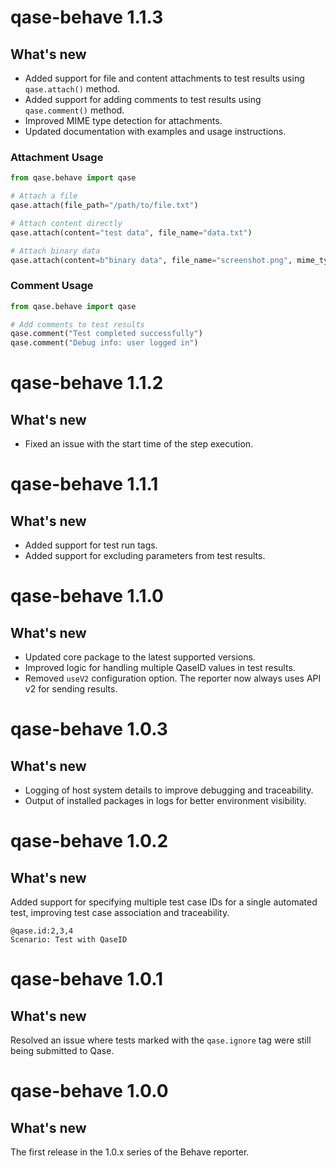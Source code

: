 # qase-behave 1.1.3

## What's new

- Added support for file and content attachments to test results using `qase.attach()` method.
- Added support for adding comments to test results using `qase.comment()` method.
- Improved MIME type detection for attachments.
- Updated documentation with examples and usage instructions.

### Attachment Usage

```python
from qase.behave import qase

# Attach a file
qase.attach(file_path="/path/to/file.txt")

# Attach content directly
qase.attach(content="test data", file_name="data.txt")

# Attach binary data
qase.attach(content=b"binary data", file_name="screenshot.png", mime_type="image/png")
```

### Comment Usage

```python
from qase.behave import qase

# Add comments to test results
qase.comment("Test completed successfully")
qase.comment("Debug info: user logged in")
```

# qase-behave 1.1.2

## What's new

- Fixed an issue with the start time of the step execution.

# qase-behave 1.1.1

## What's new

- Added support for test run tags.
- Added support for excluding parameters from test results.

# qase-behave 1.1.0

## What's new

- Updated core package to the latest supported versions.
- Improved logic for handling multiple QaseID values in test results.
- Removed `useV2` configuration option. The reporter now always uses API v2 for sending results.

# qase-behave 1.0.3

## What's new

- Logging of host system details to improve debugging and traceability.  
- Output of installed packages in logs for better environment visibility.  

# qase-behave 1.0.2

## What's new

Added support for specifying multiple test case IDs for a single automated test, improving test case association and
traceability.

```gherkin
@qase.id:2,3,4
Scenario: Test with QaseID
```
# qase-behave 1.0.1

## What's new

Resolved an issue where tests marked with the `qase.ignore` tag were still being submitted to Qase.

# qase-behave 1.0.0

## What's new

The first release in the 1.0.x series of the Behave reporter.
